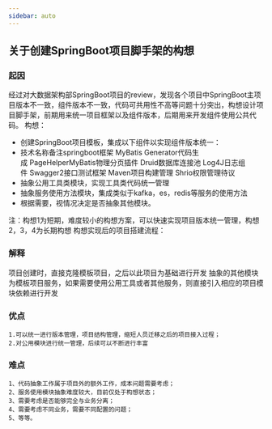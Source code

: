 ```yaml
---
sidebar: auto
---
```

## 关于创建SpringBoot项目脚手架的构想
### 起因
经过对大数据架构部SpringBoot项目的review，发现各个项目中SpringBoot主项目版本不一致，组件版本不一致，代码可共用性不高等问题十分突出，构想设计项目脚手架，前期用来统一项目框架以及组件版本，后期用来开发组件使用公共代码。
构想：
+ 创建SpringBoot项目模板，集成以下组件以实现组件版本统一：
+ 技术名称备注springboot框架 MyBatis Generator代码生成 PageHelperMyBatis物理分页插件 Druid数据库连接池 Log4J日志组件 Swagger2接口测试框架 Maven项目构建管理 Shrio权限管理待议
+ 抽象公用工具类模块，实现工具类代码统一管理
+ 抽象服务使用方法模块，集成类似于kafka，es，redis等服务的使用方法
+ 根据需要，视情况决定是否抽象其他模块。

注：构想1为短期，难度较小的构想方案，可以快速实现项目版本统一管理，构想2，3，4为长期构想
构想实现后的项目搭建流程：

### 解释
项目创建时，直接克隆模板项目，之后以此项目为基础进行开发
抽象的其他模块为模板项目服务，如果需要使用公用工具或者其他服务，则直接引入相应的项目模块依赖进行开发
### 优点
    1.可以统一进行版本管理，项目结构管理，缩短人员迁移之后的项目接入过程；
    2.对公用模块进行统一管理，后续可以不断进行丰富
### 难点
    1、代码抽象工作属于项目外的额外工作，成本问题需要考虑；
    2、服务使用模块抽象难度较大，目前仅处于构想状态；
    3、需要考虑是否能够完全与业务分离；
    4、需要考虑不同业务，需要不同配置的问题；
    5、等等。
